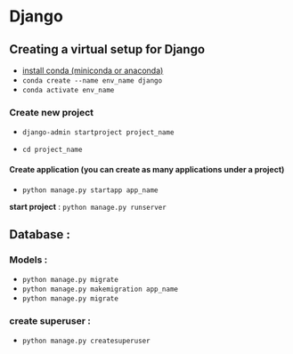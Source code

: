 # Django 

## Creating a virtual setup for Django
- [install conda (miniconda or anaconda)](https://conda.io/projects/conda/en/latest/user-guide/install/linux.html)
- `conda create --name env_name django`
- `conda activate env_name`

### Create new project 
- `django-admin startproject project_name`

- `cd project_name`

#### Create application (you can create as many applications under a project)
  
- `python manage.py startapp app_name`

 **start project** : `python manage.py runserver`


 ## Database :
### Models :
- `python manage.py migrate`
- `python manage.py makemigration app_name`
- `python manage.py migrate`

### create superuser :
- `python manage.py createsuperuser`

